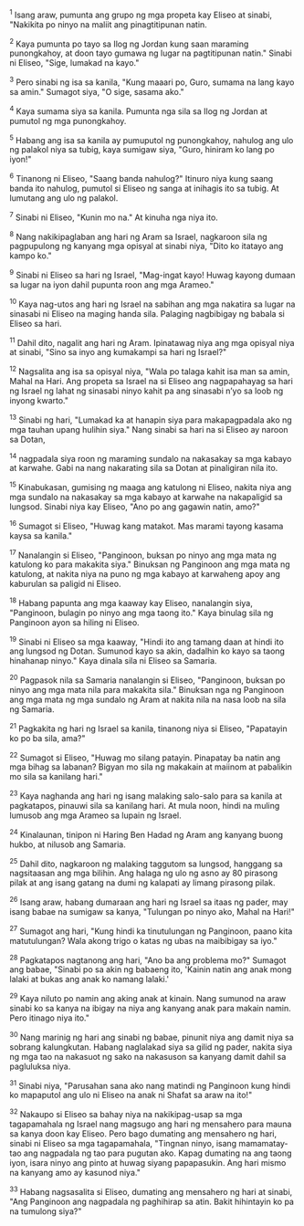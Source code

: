<sup>1</sup>
Isang araw, pumunta ang grupo ng mga propeta kay Eliseo at sinabi, "Nakikita po ninyo na maliit ang pinagtitipunan natin. 

<sup>2</sup>
Kaya pumunta po tayo sa Ilog ng Jordan kung saan maraming punongkahoy, at doon tayo gumawa ng lugar na pagtitipunan natin." Sinabi ni Eliseo, "Sige, lumakad na kayo." 

<sup>3</sup>
Pero sinabi ng isa sa kanila, "Kung maaari po, Guro, sumama na lang kayo sa amin." Sumagot siya, "O sige, sasama ako." 

<sup>4</sup>
Kaya sumama siya sa kanila. Pumunta nga sila sa Ilog ng Jordan at pumutol ng mga punongkahoy. 

<sup>5</sup>
Habang ang isa sa kanila ay pumuputol ng punongkahoy, nahulog ang ulo ng palakol niya sa tubig, kaya sumigaw siya, "Guro, hiniram ko lang po iyon!" 

<sup>6</sup>
Tinanong ni Eliseo, "Saang banda nahulog?" Itinuro niya kung saang banda ito nahulog, pumutol si Eliseo ng sanga at inihagis ito sa tubig. At lumutang ang ulo ng palakol. 

<sup>7</sup>
Sinabi ni Eliseo, "Kunin mo na." At kinuha nga niya ito.

<sup>8</sup>
Nang nakikipaglaban ang hari ng Aram sa Israel, nagkaroon sila ng pagpupulong ng kanyang mga opisyal at sinabi niya, "Dito ko itatayo ang kampo ko." 

<sup>9</sup>
Sinabi ni Eliseo sa hari ng Israel, "Mag-ingat kayo! Huwag kayong dumaan sa lugar na iyon dahil pupunta roon ang mga Arameo." 

<sup>10</sup>
Kaya nag-utos ang hari ng Israel na sabihan ang mga nakatira sa lugar na sinasabi ni Eliseo na maging handa sila. Palaging nagbibigay ng babala si Eliseo sa hari. 

<sup>11</sup>
Dahil dito, nagalit ang hari ng Aram. Ipinatawag niya ang mga opisyal niya at sinabi, "Sino sa inyo ang kumakampi sa hari ng Israel?" 

<sup>12</sup>
Nagsalita ang isa sa opisyal niya, "Wala po talaga kahit isa man sa amin, Mahal na Hari. Ang propeta sa Israel na si Eliseo ang nagpapahayag sa hari ng Israel ng lahat ng sinasabi ninyo kahit pa ang sinasabi nʼyo sa loob ng inyong kwarto." 

<sup>13</sup>
Sinabi ng hari, "Lumakad ka at hanapin siya para makapagpadala ako ng mga tauhan upang hulihin siya." Nang sinabi sa hari na si Eliseo ay naroon sa Dotan, 

<sup>14</sup>
nagpadala siya roon ng maraming sundalo na nakasakay sa mga kabayo at karwahe. Gabi na nang nakarating sila sa Dotan at pinaligiran nila ito. 

<sup>15</sup>
Kinabukasan, gumising ng maaga ang katulong ni Eliseo, nakita niya ang mga sundalo na nakasakay sa mga kabayo at karwahe na nakapaligid sa lungsod. Sinabi niya kay Eliseo, "Ano po ang gagawin natin, amo?" 

<sup>16</sup>
Sumagot si Eliseo, "Huwag kang matakot. Mas marami tayong kasama kaysa sa kanila." 

<sup>17</sup>
Nanalangin si Eliseo, "Panginoon, buksan po ninyo ang mga mata ng katulong ko para makakita siya." Binuksan ng Panginoon ang mga mata ng katulong, at nakita niya na puno ng mga kabayo at karwaheng apoy ang kaburulan sa paligid ni Eliseo. 

<sup>18</sup>
Habang papunta ang mga kaaway kay Eliseo, nanalangin siya, "Panginoon, bulagin po ninyo ang mga taong ito." Kaya binulag sila ng Panginoon ayon sa hiling ni Eliseo. 

<sup>19</sup>
Sinabi ni Eliseo sa mga kaaway, "Hindi ito ang tamang daan at hindi ito ang lungsod ng Dotan. Sumunod kayo sa akin, dadalhin ko kayo sa taong hinahanap ninyo." Kaya dinala sila ni Eliseo sa Samaria. 

<sup>20</sup>
Pagpasok nila sa Samaria nanalangin si Eliseo, "Panginoon, buksan po ninyo ang mga mata nila para makakita sila." Binuksan nga ng Panginoon ang mga mata ng mga sundalo ng Aram at nakita nila na nasa loob na sila ng Samaria. 

<sup>21</sup>
Pagkakita ng hari ng Israel sa kanila, tinanong niya si Eliseo, "Papatayin ko po ba sila, ama?" 

<sup>22</sup>
Sumagot si Eliseo, "Huwag mo silang patayin. Pinapatay ba natin ang mga bihag sa labanan? Bigyan mo sila ng makakain at maiinom at pabalikin mo sila sa kanilang hari." 

<sup>23</sup>
Kaya naghanda ang hari ng isang malaking salo-salo para sa kanila at pagkatapos, pinauwi sila sa kanilang hari. At mula noon, hindi na muling lumusob ang mga Arameo sa lupain ng Israel.

<sup>24</sup>
Kinalaunan, tinipon ni Haring Ben Hadad ng Aram ang kanyang buong hukbo, at nilusob ang Samaria. 

<sup>25</sup>
Dahil dito, nagkaroon ng malaking taggutom sa lungsod, hanggang sa nagsitaasan ang mga bilihin. Ang halaga ng ulo ng asno ay 80 pirasong pilak at ang isang gatang na dumi ng kalapati ay limang pirasong pilak. 

<sup>26</sup>
Isang araw, habang dumaraan ang hari ng Israel sa itaas ng pader, may isang babae na sumigaw sa kanya, "Tulungan po ninyo ako, Mahal na Hari!" 

<sup>27</sup>
Sumagot ang hari, "Kung hindi ka tinutulungan ng Panginoon, paano kita matutulungan? Wala akong trigo o katas ng ubas na maibibigay sa iyo." 

<sup>28</sup>
Pagkatapos nagtanong ang hari, "Ano ba ang problema mo?" Sumagot ang babae, "Sinabi po sa akin ng babaeng ito, 'Kainin natin ang anak mong lalaki at bukas ang anak ko namang lalaki.' 

<sup>29</sup>
Kaya niluto po namin ang aking anak at kinain. Nang sumunod na araw sinabi ko sa kanya na ibigay na niya ang kanyang anak para makain namin. Pero itinago niya ito." 

<sup>30</sup>
Nang marinig ng hari ang sinabi ng babae, pinunit niya ang damit niya sa sobrang kalungkutan. Habang naglalakad siya sa gilid ng pader, nakita siya ng mga tao na nakasuot ng sako na nakasuson sa kanyang damit dahil sa pagluluksa niya. 

<sup>31</sup>
Sinabi niya, "Parusahan sana ako nang matindi ng Panginoon kung hindi ko mapaputol ang ulo ni Eliseo na anak ni Shafat sa araw na ito!" 

<sup>32</sup>
Nakaupo si Eliseo sa bahay niya na nakikipag-usap sa mga tagapamahala ng Israel nang magsugo ang hari ng mensahero para mauna sa kanya doon kay Eliseo. Pero bago dumating ang mensahero ng hari, sinabi ni Eliseo sa mga tagapamahala, "Tingnan ninyo, isang mamamatay-tao ang nagpadala ng tao para pugutan ako. Kapag dumating na ang taong iyon, isara ninyo ang pinto at huwag siyang papapasukin. Ang hari mismo na kanyang amo ay kasunod niya." 

<sup>33</sup>
Habang nagsasalita si Eliseo, dumating ang mensahero ng hari at sinabi, "Ang Panginoon ang nagpadala ng paghihirap sa atin. Bakit hihintayin ko pa na tumulong siya?"